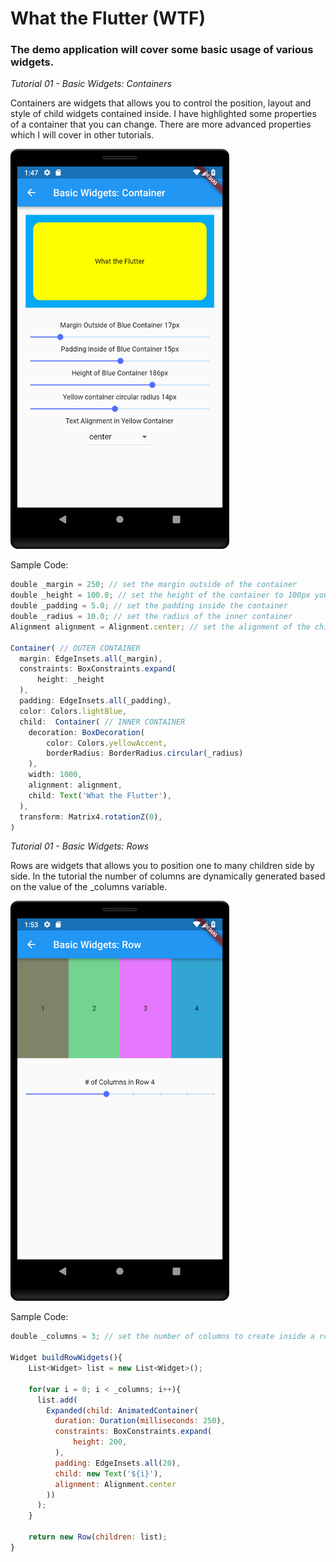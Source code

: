 # What the Flutter (WTF)

### The demo application will cover some basic usage of various widgets.

*Tutorial 01 - Basic Widgets: Containers*

Containers are widgets that allows you to control the position, layout and style of child widgets contained inside. I have highlighted some properties of a container that you can change. There are more advanced properties which I will cover in other tutorials.

<img src="../../assets/t01-container-001.png" width="350">

Sample Code:
```javascript
double _margin = 250; // set the margin outside of the container
double _height = 100.0; // set the height of the container to 100px you can also supply a width: xxx.xx in the BoxConstraints
double _padding = 5.0; // set the padding inside the container
double _radius = 10.0; // set the radius of the inner container
Alignment alignment = Alignment.center; // set the alignment of the child of the inner container

Container( // OUTER CONTAINER
  margin: EdgeInsets.all(_margin),
  constraints: BoxConstraints.expand(
      height: _height
  ),
  padding: EdgeInsets.all(_padding),
  color: Colors.lightBlue,
  child:  Container( // INNER CONTAINER
    decoration: BoxDecoration(
        color: Colors.yellowAccent,
        borderRadius: BorderRadius.circular(_radius)
    ),
    width: 1000,
    alignment: alignment,
    child: Text('What the Flutter'),
  ),
  transform: Matrix4.rotationZ(0),
)
```

*Tutorial 01 - Basic Widgets: Rows*

Rows are widgets that allows you to position one to many children side by side. In the tutorial the number of columns are dynamically generated based on the value of the _columns variable.

<img src="../../assets/t01-row-001.png" width="350">

Sample Code:
```javascript
double _columns = 3; // set the number of columns to create inside a row

Widget buildRowWidgets(){
    List<Widget> list = new List<Widget>();

    for(var i = 0; i < _columns; i++){
      list.add(
        Expanded(child: AnimatedContainer(
          duration: Duration(milliseconds: 250),
          constraints: BoxConstraints.expand(
              height: 200,
          ),
          padding: EdgeInsets.all(20),
          child: new Text('${i}'),
          alignment: Alignment.center
        ))
      );
    }

    return new Row(children: list);
}
```